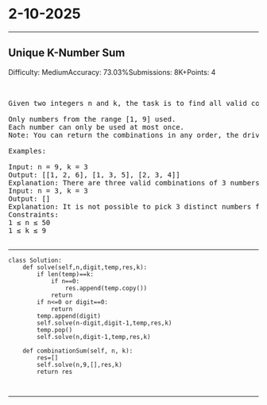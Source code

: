 # 2-10-2025
---
## Unique K-Number Sum
Difficulty: MediumAccuracy: 73.03%Submissions: 8K+Points: 4

<pre>


Given two integers n and k, the task is to find all valid combinations of k numbers that adds up to n based on the following conditions:

Only numbers from the range [1, 9] used.
Each number can only be used at most once.
Note: You can return the combinations in any order, the driver code will print them in sorted order.

Examples:

Input: n = 9, k = 3
Output: [[1, 2, 6], [1, 3, 5], [2, 3, 4]]
Explanation: There are three valid combinations of 3 numbers that sum to 9: [1 ,2, 6], [1, 3, 5] and [2, 3, 4].
Input: n = 3, k = 3
Output: []
Explanation: It is not possible to pick 3 distinct numbers from 1 to 9 that sum to 3, so no valid combinations exist.
Constraints:
1 ≤ n ≤ 50
1 ≤ k ≤ 9

</pre>

---
```
class Solution:
    def solve(self,n,digit,temp,res,k):
        if len(temp)==k:
            if n==0:
                res.append(temp.copy())
            return
        if n<=0 or digit==0:
            return
        temp.append(digit)
        self.solve(n-digit,digit-1,temp,res,k)
        temp.pop()
        self.solve(n,digit-1,temp,res,k)

    def combinationSum(self, n, k):
        res=[]
        self.solve(n,9,[],res,k)
        return res
        
        
```
---
